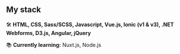 ## My stack

🛠️ **HTML, CSS, Sass/SCSS, Javascript, Vue.js, Ionic (v1 & v3), .NET Webforms, D3.js, Angular, jQuery**

📚 **Currently learning:** Nuxt.js, Node.js
